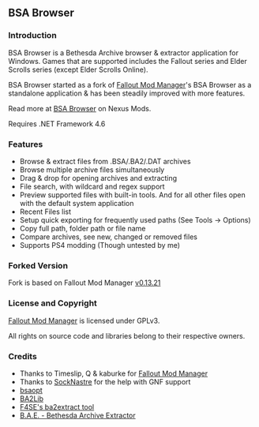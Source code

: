## BSA Browser

### Introduction
BSA Browser is a Bethesda Archive browser & extractor application for Windows. Games that are supported includes the Fallout series and Elder Scrolls series (except Elder Scrolls Online).

BSA Browser started as a fork of [Fallout Mod Manager](https://sourceforge.net/projects/fomm/)'s BSA Browser as a standalone application & has been steadily improved with more features.

Read more at [BSA Browser](https://www.nexusmods.com/skyrimspecialedition/mods/1756) on Nexus Mods.

Requires .NET Framework 4.6

### Features
 - Browse & extract files from .BSA/.BA2/.DAT archives
 - Browse multiple archive files simultaneously
 - Drag & drop for opening archives and extracting
 - File search, with wildcard and regex support
 - Preview supported files with built-in tools. And for all other files open with the default system application
 - Recent Files list
 - Setup quick exporting for frequently used paths (See Tools -> Options)
 - Copy full path, folder path or file name
 - Compare archives, see new, changed or removed files
 - Supports PS4 modding (Though untested by me)
 
### Forked Version
Fork is based on Fallout Mod Manager [v0.13.21](https://sourceforge.net/p/fomm/code/685/tree/branches/qfomm/)

### License and Copyright
[Fallout Mod Manager](https://sourceforge.net/projects/fomm/) is licensed under GPLv3.

All rights on source code and libraries belong to their respective owners.

### Credits
- Thanks to Timeslip, Q & kaburke for [Fallout Mod Manager](https://sourceforge.net/projects/fomm/)
- Thanks to [SockNastre](https://github.com/SockNastre) for the help with GNF support
- [bsaopt](https://github.com/Ethatron/bsaopt)
- [BA2Lib](https://github.com/digitalutopia1/BA2Lib)
- [F4SE's ba2extract tool](http://f4se.silverlock.org/)
- [B.A.E. - Bethesda Archive Extractor](http://www.nexusmods.com/fallout4/mods/78)
